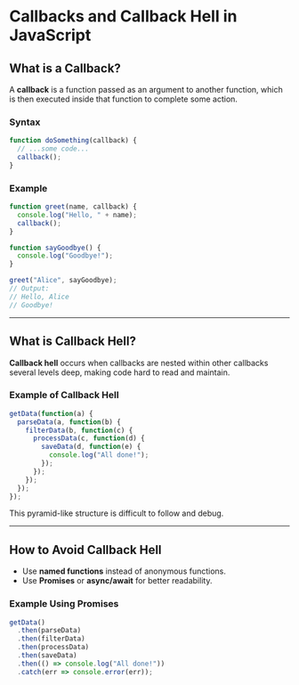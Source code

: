 # Callbacks and Callback Hell in JavaScript

## What is a Callback?

A **callback** is a function passed as an argument to another function, which is then executed inside that function to complete some action.

### Syntax

```javascript
function doSomething(callback) {
  // ...some code...
  callback();
}
```

### Example

```javascript
function greet(name, callback) {
  console.log("Hello, " + name);
  callback();
}

function sayGoodbye() {
  console.log("Goodbye!");
}

greet("Alice", sayGoodbye);
// Output:
// Hello, Alice
// Goodbye!
```

---

## What is Callback Hell?

**Callback hell** occurs when callbacks are nested within other callbacks several levels deep, making code hard to read and maintain.

### Example of Callback Hell

```javascript
getData(function(a) {
  parseData(a, function(b) {
    filterData(b, function(c) {
      processData(c, function(d) {
        saveData(d, function(e) {
          console.log("All done!");
        });
      });
    });
  });
});
```

This pyramid-like structure is difficult to follow and debug.

---

## How to Avoid Callback Hell

- Use **named functions** instead of anonymous functions.
- Use **Promises** or **async/await** for better readability.

### Example Using Promises

```javascript
getData()
  .then(parseData)
  .then(filterData)
  .then(processData)
  .then(saveData)
  .then(() => console.log("All done!"))
  .catch(err => console.error(err));
```
